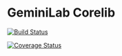 # GeminiLab Corelib
[![Build Status](https://travis-ci.org/GeminiLab/GeminiLab.Core2.svg?branch=master)](https://travis-ci.org/GeminiLab/GeminiLab.Core2)

[![Coverage Status](https://coveralls.io/repos/github/GeminiLab/GeminiLab.Core2/badge.svg?branch=master)](https://coveralls.io/github/GeminiLab/GeminiLab.Core2?branch=master)
